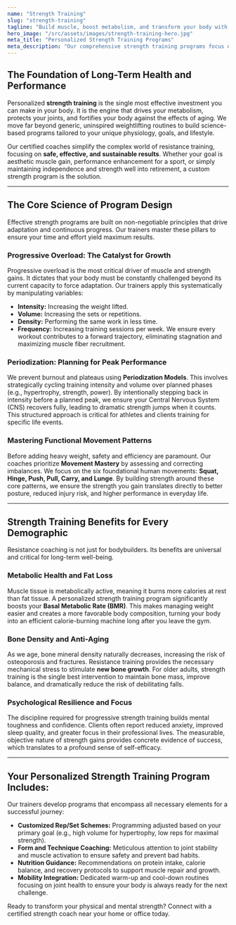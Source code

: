 ```yaml
---
name: "Strength Training"
slug: "strength-training"
tagline: "Build muscle, boost metabolism, and transform your body with expert resistance coaching."
hero_image: "/src/assets/images/strength-training-hero.jpg"
meta_title: "Personalized Strength Training Programs"
meta_description: "Our comprehensive strength training programs focus on proper form, progressive overload, and periodization to deliver sustainable, safe results for all ages and fitness levels."
---
```

## The Foundation of Long-Term Health and Performance

Personalized **strength training** is the single most effective investment you can make in your body. It is the engine that drives your metabolism, protects your joints, and fortifies your body against the effects of aging. We move far beyond generic, uninspired weightlifting routines to build science-based programs tailored to your unique physiology, goals, and lifestyle.

Our certified coaches simplify the complex world of resistance training, focusing on **safe, effective, and sustainable results**. Whether your goal is aesthetic muscle gain, performance enhancement for a sport, or simply maintaining independence and strength well into retirement, a custom strength program is the solution.

---

## The Core Science of Program Design

Effective strength programs are built on non-negotiable principles that drive adaptation and continuous progress. Our trainers master these pillars to ensure your time and effort yield maximum results.

### Progressive Overload: The Catalyst for Growth
Progressive overload is the most critical driver of muscle and strength gains. It dictates that your body must be constantly challenged beyond its current capacity to force adaptation. Our trainers apply this systematically by manipulating variables:
* **Intensity:** Increasing the weight lifted.
* **Volume:** Increasing the sets or repetitions.
* **Density:** Performing the same work in less time.
* **Frequency:** Increasing training sessions per week.
We ensure every workout contributes to a forward trajectory, eliminating stagnation and maximizing muscle fiber recruitment.

### Periodization: Planning for Peak Performance
We prevent burnout and plateaus using **Periodization Models**. This involves strategically cycling training intensity and volume over planned phases (e.g., hypertrophy, strength, power). By intentionally stepping back in intensity before a planned peak, we ensure your Central Nervous System (CNS) recovers fully, leading to dramatic strength jumps when it counts. This structured approach is critical for athletes and clients training for specific life events.

### Mastering Functional Movement Patterns
Before adding heavy weight, safety and efficiency are paramount. Our coaches prioritize **Movement Mastery** by assessing and correcting imbalances. We focus on the six foundational human movements: **Squat, Hinge, Push, Pull, Carry, and Lunge**. By building strength around these core patterns, we ensure the strength you gain translates directly to better posture, reduced injury risk, and higher performance in everyday life.

---

## Strength Training Benefits for Every Demographic

Resistance coaching is not just for bodybuilders. Its benefits are universal and critical for long-term well-being.

### Metabolic Health and Fat Loss
Muscle tissue is metabolically active, meaning it burns more calories at rest than fat tissue. A personalized strength training program significantly boosts your **Basal Metabolic Rate (BMR)**. This makes managing weight easier and creates a more favorable body composition, turning your body into an efficient calorie-burning machine long after you leave the gym.

### Bone Density and Anti-Aging
As we age, bone mineral density naturally decreases, increasing the risk of osteoporosis and fractures. Resistance training provides the necessary mechanical stress to stimulate **new bone growth**. For older adults, strength training is the single best intervention to maintain bone mass, improve balance, and dramatically reduce the risk of debilitating falls.

### Psychological Resilience and Focus
The discipline required for progressive strength training builds mental toughness and confidence. Clients often report reduced anxiety, improved sleep quality, and greater focus in their professional lives. The measurable, objective nature of strength gains provides concrete evidence of success, which translates to a profound sense of self-efficacy.

---

## Your Personalized Strength Training Program Includes:

Our trainers develop programs that encompass all necessary elements for a successful journey:

* **Customized Rep/Set Schemes:** Programming adjusted based on your primary goal (e.g., high volume for hypertrophy, low reps for maximal strength).
* **Form and Technique Coaching:** Meticulous attention to joint stability and muscle activation to ensure safety and prevent bad habits.
* **Nutrition Guidance:** Recommendations on protein intake, calorie balance, and recovery protocols to support muscle repair and growth.
* **Mobility Integration:** Dedicated warm-up and cool-down routines focusing on joint health to ensure your body is always ready for the next challenge.

Ready to transform your physical and mental strength? Connect with a certified strength coach near your home or office today.